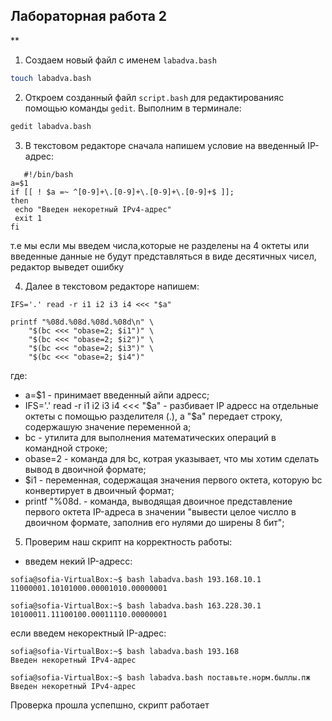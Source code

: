 ## Лабораторная работа 2

**

1. Создаем новый файл с именем `labadva.bash`

```bash
touch labadva.bash
```

2. Откроем созданный файл `script.bash` для редактированияс помощью команды `gedit`. Выполним в терминале:

```bash
gedit labadva.bash
```

3. В текстовом редакторе сначала напишем условие на введенный IP-адрес:
```
   #!/bin/bash
a=$1
if [[ ! $a =~ ^[0-9]+\.[0-9]+\.[0-9]+\.[0-9]+$ ]];
then
 echo "Введен некоретный IPv4-aдрес"
 exit 1
fi
```
т.е мы если мы введем числа,которые не разделены на 4 октеты или введенные данные не будут представляться в виде десятичных чисел, редактор выведет ошибку

4. Далее в текстовом редакторе напишем:
```
IFS='.' read -r i1 i2 i3 i4 <<< "$a"

printf "%08d.%08d.%08d.%08d\n" \
    "$(bc <<< "obase=2; $i1")" \
    "$(bc <<< "obase=2; $i2")" \
    "$(bc <<< "obase=2; $i3")" \
    "$(bc <<< "obase=2; $i4")"
```
где:
- a=$1 - принимает введенный айпи адресс;
- IFS='.' read -r i1 i2 i3 i4 <<< "$a" - разбивает IP адресс на отдельные октеты с помощью разделителя (.), а "$a" передает строку, содержашую значение переменной a;
- bc - утилита для выполнения математических операций в командной строке;
- obase=2 - команда для bc, котрая указывает, что мы хотим сделать вывод в двоичной формате;
- $i1 - переменная, содержащая значения первого октета, которую bc конвертирует в двоичный формат;
- printf "%08d. - команда, выводящая двоичное представление первого октета IP-адреса в значении "вывести целое числло в двоичном формате, заполнив его нулями до ширены 8 бит";
 
5. Проверим наш скрипт на корректность работы:
- введем некий IP-адресс:
```
sofia@sofia-VirtualBox:~$ bash labadva.bash 193.168.10.1
11000001.10101000.00001010.00000001

sofia@sofia-VirtualBox:~$ bash labadva.bash 163.228.30.1
10100011.11100100.00011110.00000001
```
если введем некоректный IP-адрес:
```
sofia@sofia-VirtualBox:~$ bash labadva.bash 193.168
Введен некоретный IPv4-aдрес

sofia@sofia-VirtualBox:~$ bash labadva.bash поставьте.норм.быллы.пж
Введен некоретный IPv4-aдрес

```
Проверка прошла успепшно, скрипт работает
